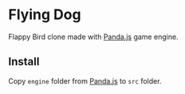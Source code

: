 # Flying Dog

Flappy Bird clone made with [Panda.js](http://github.com/ekelokorpi/panda.js) game engine.

## Install

Copy `engine` folder from [Panda.js](http://github.com/ekelokorpi/panda.js) to `src` folder.
